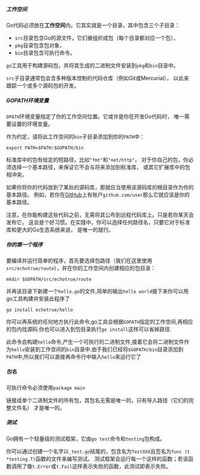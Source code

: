 ##### 工作空间

Go代码必须放在**工作空间**内。它其实就是一个目录，其中包含三个子目录：

* `src`目录包含Go的源文件，它们被组织成包（每个目录都对应一个包），
* `pkg`目录包含包对象，
* `bin`目录包含可执行命令。

`go`工具用于构建源码包，并将其生成的二进制文件安装到`pkg`和`bin`目录中。

`src`子目录通常包会含多种版本控制的代码仓库（例如Git或Mercurial）， 以此来跟踪一个或多个源码包的开发。

##### GOPATH环境变量

`OPATH`环境变量指定了你的工作空间位置。它或许是你在开发Go代码时， 唯一需要设置的环境变量。

作为约定，请将此工作空间的`bin`子目录添加到你的`PATH`中：

```
export PATH=$PATH:$GOPATH/bin
```

标准库中的包有给定的短路径，比如`"fmt"`和`"net/http"`。 对于你自己的包，你必须选择一个基本路径，来保证它不会与将来添加到标准库， 或其它扩展库中的包相冲突。

如果你将你的代码放到了某处的源码库，那就应当使用该源码库的根目录作为你的基本路径。 例如，若你在[GitHub](https://github.com/)上有账户`github.com/user`那么它就应该是你的基本路径。

注意，在你能构建这些代码之前，无需将其公布到远程代码库上。只是若你某天会发布它， 这会是个好习惯。在实践中，你可以选择任何路径名，只要它对于标准库和更大的Go生态系统来说， 是唯一的就行。

##### 你的第一个程序

要编译并运行简单的程序，首先要选择包路径（我们在这里使用`src/echotrue/route`），并在你的工作空间内创建相应的包目录：

```
mkdir $GOPATH/src/echotrue/route
```

并再该目录下新建一个`hello.go`的文件,简单的输出`hello world`接下来你可以用go工具构建并安装此程序了

```
go install echotrue/hello
```

你可以再系统的任何地方执行此命令,go工具会根据`GOPATH`指定的工作空间,再相应的包内找源码.你也可以进入到包目录执行`go install`这样可以省掉路径.

此命令会构建`hello`命令,产生一个可执行的二进制文件,接着它会将二进制文件作为`hello`安装到工作空间的`bin`目录中.由于我们已经将`$GOPATH/bin`目录添加到`PATH`中,所以我们可以直接再命令行中输入`hello`来运行它了

##### 包名

可执行命令必须使用`package main`

链接成单个二进制文件的所有包，其包名无需是唯一的，只有导入路径（它们的完整文件名） 才是唯一的。

##### 测试

Go拥有一个轻量级的测试框架，它由`go test`命令和`testing`包构成。

你可以通过创建一个名字以`_test.go`结尾的，包含名为`TestXXX`且签名为`func (t *testing.T)`函数的文件来编写测试。 测试框架会运行每一个这样的函数；若该函数调用了像`t.Error`或`t.Fail`这样表示失败的函数，此测试即表示失败。



